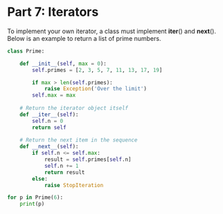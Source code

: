 # Part 7: Iterators

To implement your own iterator, a class must implement __iter__() and __next__(). Below is an example to return a list of prime numbers.

```python
class Prime:

	def __init__(self, max = 0):
		self.primes = [2, 3, 5, 7, 11, 13, 17, 19]

		if max > len(self.primes):
			raise Exception('Over the limit')
		self.max = max
	
	# Return the iterator object itself
	def __iter__(self):
		self.n = 0
		return self
		
	# Return the next item in the sequence
	def __next__(self):
		if self.n <= self.max:
			result = self.primes[self.n]
			self.n += 1
			return result
		else:
			raise StopIteration

for p in Prime(6):
	print(p)
```